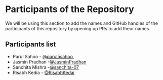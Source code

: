 # Participants of the Repository

We will be using this section to add the names and GitHub handles of the participants of this repository by opening up PRs to add theur names.

## Participants list

- Parul Sahoo - [@parul5sahoo](https://github.com/parul5sahoo),
- Jasmin Pradhan -[@JasminPradhan](https://github.com/JasminPradhan)
- Sanchita Mishra -[@sanchita-07](https://github.com/sanchita-07)
- Risabh Kedia - [@RisabhKedai](https://github.com/sanchita-07)
